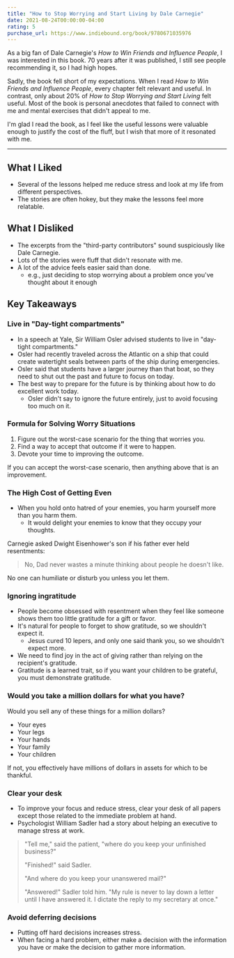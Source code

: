 ```yaml
---
title: "How to Stop Worrying and Start Living by Dale Carnegie"
date: 2021-08-24T00:00:00-04:00
rating: 5
purchase_url: https://www.indiebound.org/book/9780671035976
---
```


As a big fan of Dale Carnegie's *How to Win Friends and Influence People*, I was interested in this book. 70 years after it was published, I still see people recommending it, so I had high hopes.

Sadly, the book fell short of my expectations. When I read *How to Win Friends and Influence People*, every chapter felt relevant and useful. In contrast, only about 20% of *How to Stop Worrying and Start Living* felt useful. Most of the book is personal anecdotes that failed to connect with me and mental exercises that didn't appeal to me.

<!--more-->

I'm glad I read the book, as I feel like the useful lessons were valuable enough to justify the cost of the fluff, but I wish that more of it resonated with me.

---

## What I Liked

* Several of the lessons helped me reduce stress and look at my life from different perspectives.
* The stories are often hokey, but they make the lessons feel more relatable.

## What I Disliked

* The excerpts from the "third-party contributors" sound suspiciously like Dale Carnegie.
* Lots of the stories were fluff that didn't resonate with me.
* A lot of the advice feels easier said than done.
  * e.g., just deciding to stop worrying about a problem once you've thought about it enough

## Key Takeaways

### Live in "Day-tight compartments"

* In a speech at Yale, Sir William Osler advised students to live in "day-tight compartments."
* Osler had recently traveled across the Atlantic on a ship that could create watertight seals between parts of the ship during emergencies.
* Osler said that students have a larger journey than that boat, so they need to shut out the past and future to focus on today.
* The best way to prepare for the future is by thinking about how to do excellent work today.
  * Osler didn't say to ignore the future entirely, just to avoid focusing too much on it.

### Formula for Solving Worry Situations

1. Figure out the worst-case scenario for the thing that worries you.
1. Find a way to accept that outcome if it were to happen.
1. Devote your time to improving the outcome.

If you can accept the worst-case scenario, then anything above that is an improvement.

### The High Cost of Getting Even

* When you hold onto hatred of your enemies, you harm yourself more than you harm them.
  * It would delight your enemies to know that they occupy your thoughts.

Carnegie asked Dwight Eisenhower's son if his father ever held resentments:

>No, Dad never wastes a minute thinking about people he doesn't like.

No one can humiliate or disturb you unless you let them.

### Ignoring ingratitude

* People become obsessed with resentment when they feel like someone shows them too little gratitude for a gift or favor.
* It's natural for people to forget to show gratitude, so we shouldn't expect it.
  * Jesus cured 10 lepers, and only one said thank you, so we shouldn't expect more.
* We need to find joy in the act of giving rather than relying on the recipient's gratitude.
* Gratitude is a learned trait, so if you want your children to be grateful, you must demonstrate gratitude.

### Would you take a million dollars for what you have?

Would you sell any of these things for a million dollars?

* Your eyes
* Your legs
* Your hands
* Your family
* Your children

If not, you effectively have millions of dollars in assets for which to be thankful.

### Clear your desk

* To improve your focus and reduce stress, clear your desk of all papers except those related to the immediate problem at hand.
* Psychologist William Sadler had a story about helping an executive to manage stress at work.

>"Tell me," said the patient, "where do you keep your unfinished business?"
>
>"Finished!" said Sadler.
>
>"And where do you keep your unanswered mail?"
>
>"Answered!" Sadler told him. "My rule is never to lay down a letter until I have answered it. I dictate the reply to my secretary at once."

### Avoid deferring decisions

* Putting off hard decisions increases stress.
* When facing a hard problem, either make a decision with the information you have or make the decision to gather more information.
